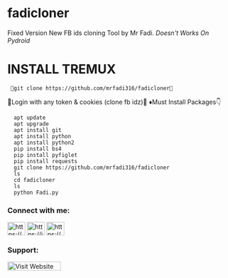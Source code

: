 # fadicloner
Fixed Version
New FB ids cloning Tool by Mr Fadi.
*Doesn't Works On Pydroid*
# INSTALL TREMUX 
     👾git clone https://github.com/mrfadi316/fadicloner👾
 🌝Login with any token & cookies (clone fb idz)🌝
♦Must Install Packages👇
    
      apt update
      apt upgrade
      apt install git
      apt install python
      apt install python2
      pip install bs4
      pip install pyfiglet 
      pip install requests 
      git clone https://github.com/mrfadi316/fadicloner
      ls
      cd fadicloner 
      ls
      python Fadi.py

<h3 align="left">Connect with me:</h3>
<p align="left">
<a href="https://www.facebook.com/mrfadi316/" target="blank"><img align="center" src="https://raw.githubusercontent.com/rahuldkjain/github-profile-readme-generator/master/src/images/icons/Social/facebook.svg" alt="https://www.facebook.com/mrfadi316/" height="30" width="40" /></a>
<a href="https://instagram.com/mrfadi316" target="blank"><img align="center" src="https://raw.githubusercontent.com/rahuldkjain/github-profile-readme-generator/master/src/images/icons/Social/instagram.svg" alt="https://instagram.com/mrfadi316" height="30" width="40" /></a>  
<a href="https://youtube.com/@mrfadi316" target="blank"><img align="center" src="https://raw.githubusercontent.com/rahuldkjain/github-profile-readme-generator/master/src/images/icons/Social/youtube.svg" alt="https://youtube.com/@mrfadi316" height="30" width="40" /></a>
</p>


<h3 align="left">Support:</h3>
<p><a href="https://mrfadihacker.blogspot.com"> <img align="left" src="" height="20" width="120" alt="Visit Website" /></a></p><br><br>
